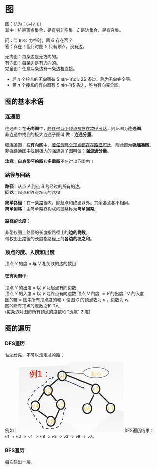 # 图
图：记为：`G=(V,E)`  
其中：$V$ 是顶点集合，是有穷非空集，$E$ 是边集合，是有穷集。

问：当 `E(G)` 为空时，图 $G$ 存在否？  
答：存在！但此时图 $G$ 只有顶点，没有边。

无向图：每条边是无方向的。  
有向图：每条边是有方向的。  
完全图：任意两条边有一条边相连接。 

* 若 $n$ 个接点的无向图有 $ n(n-1)\div 2$ 条边，称为无向完全图。
* 若 $n$ 个接点的有向图有 $ n(n-1)$ 条边，称为有向完全图。

## 图的基本术语
### 连通图
连通图：在**无向图**中，<u>若任何两个顶点都存在路径可达</u>，则此图为**连通图**。    
非连通中找到的极大连通子图叫
做：**连通分量**。

强连通图：在**有向图**中，<u>若任何两个顶点都存在路径可达</u>，则此图为**强连通图**。  
非强连通图中找到极大的强连通子图叫做：**强连通分量**。

**注意**：**自身带环的图**和**多重图**不在讨论范围内！

### 路径与回路
**路径**：从点 $A$ 到点 $B$ 的经过的所有的边。  
**回路**：起点和终点相同的路径

**简单路径**：在一条路径内，除起点和终点以外。其余各点各不相同。  
**简单回路**：由简单路径构成的回路称为**简单回路**。

#### 路径的长度：
非带权图上路径的长度指路径上的**边的跳数**。  
带权图上路径的长度指路径上的**各边的权之和**。

### 顶点的度、入度和出度

顶点 $V$ 的度 $=$ 与 $V$ 相关联的边的数目

#### 在有向图中:
顶点 $V$ 的出度 $=$ 以 $V$ 为起点有向边数    
顶点 $V$ 的入度 $=$ 以 $V$ 为终点有向边数
顶点 $V$ 的度 $= V$  的出度 $+V$ 的入度  
图的度 $=$ 图中所有顶点度的和
$>$ 设图 $G$ 的顶点数为 $n$ ，边数为 $e$。  
图的所有顶点的度数之和 $2e$。  
(每条边对图的所有顶点的度数和 "贡献" $2$ 度)

## 图的遍历
### DFS遍历
左边优先，不可以走走过的路；

例如：
![alt text](image.png)
DFS遍历结果：$v1 \rightarrow v2 \rightarrow v4 \rightarrow v8
\rightarrow v5 \rightarrow v3
\rightarrow v6 
\rightarrow v7$。

### BFS遍历
每次输出一层。

